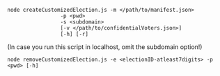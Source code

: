 ```
node createCustomizedElection.js -m </path/to/manifest.json>
				 -p <pwd>
				 -s <subdomain>
				 [-v </path/to/confidentialVoters.json>]
				 [-h] [-r]
```

(In case you run this script in localhost, omit the subdomain option!)

```
node removeCustomizedElection.js -e <electionID-atleast7digits> -p <pwd> [-h]
```
